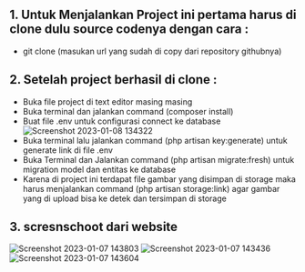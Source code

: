 
## 1. Untuk Menjalankan Project ini pertama harus di clone dulu source codenya dengan cara :
   - git clone (masukan url yang sudah di copy dari repository githubnya)

## 2. Setelah project berhasil di clone :
   - Buka file project di text editor masing masing
   - Buka terminal dan jalankan command (composer install)
   - Buat file .env untuk configurasi connect ke database
   ![Screenshot 2023-01-08 134322](https://user-images.githubusercontent.com/113982500/211183916-95833110-18b1-4f90-9804-844dee19f232.png)
   - Buka terminal lalu jalankan command (php artisan key:generate) untuk generate link di file .env
   - Buka Terminal dan Jalankan command (php artisan migrate:fresh) untuk migration model dan entitas ke database
   - Karena di project ini terdapat file gambar yang disimpan di storage maka harus menjalankan command (php artisan storage:link)
     agar gambar yang di upload bisa ke detek dan tersimpan di storage
    
## 3. scresnschoot dari website
   ![Screenshot 2023-01-07 143803](https://user-images.githubusercontent.com/113982500/211184002-1ad3eaab-f55f-4965-a57a-635d2990e68b.png)
   ![Screenshot 2023-01-07 143436](https://user-images.githubusercontent.com/113982500/211184009-36725354-e1de-4209-8b78-7150cf2d86f8.png)
   ![Screenshot 2023-01-07 143604](https://user-images.githubusercontent.com/113982500/211184016-df68dc76-6ee5-463c-b9ed-7dd1d4084776.png)
   

